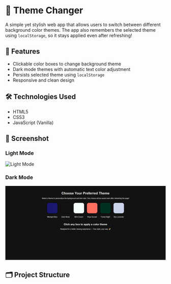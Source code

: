# 🌈 Theme Changer

A simple yet stylish web app that allows users to switch between different background color themes. The app also remembers the selected theme using `localStorage`, so it stays applied even after refreshing!

## 🚀 Features

- Clickable color boxes to change background theme
- Dark mode themes with automatic text color adjustment
- Persists selected theme using `localStorage`
- Responsive and clean design

## 🛠️ Technologies Used

- HTML5
- CSS3
- JavaScript (Vanilla)

## 📸 Screenshot

### Light Mode
![Light Mode](./assets/mint-cream.png)

### Dark Mode
![Dark Mode](./assets/dark-mode.png)

## 🗂️ Project Structure


